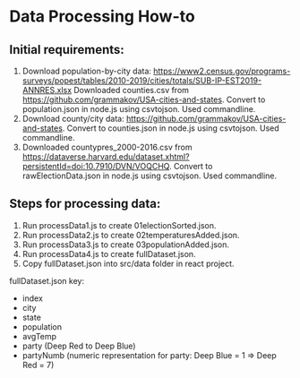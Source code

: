 
# Data Processing How-to

## Initial requirements:
1. Download population-by-city data:  https://www2.census.gov/programs-surveys/popest/tables/2010-2019/cities/totals/SUB-IP-EST2019-ANNRES.xlsx
Downloaded counties.csv from https://github.com/grammakov/USA-cities-and-states.  Convert to population.json in node.js using csvtojson.  Used commandline.
2. Download county/city data:  https://github.com/grammakov/USA-cities-and-states.  Convert to counties.json in node.js using csvtojson.  Used commandline.
3. Downloaded countypres_2000-2016.csv from https://dataverse.harvard.edu/dataset.xhtml?persistentId=doi:10.7910/DVN/VOQCHQ.  Convert to rawElectionData.json in node.js using csvtojson.  Used commandline.

## Steps for processing data:
1. Run processData1.js to create 01electionSorted.json.  
2. Run processData2.js to create 02temperaturesAdded.json.  
3. Run processData3.js to create 03populationAdded.json.
4. Run processData4.js to create fullDataset.json.
5. Copy fullDataset.json into src/data folder in react project.

fullDataset.json key:
* index
* city
* state 
* population
* avgTemp
* party (Deep Red to Deep Blue)
* partyNumb (numeric representation for party: Deep Blue = 1 => Deep Red = 7)